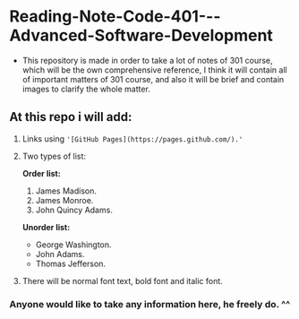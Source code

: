 # Reading-Note-Code-401---Advanced-Software-Development
* This repository is made in order to take a lot of notes of 301 course, which will be the own comprehensive reference, I think it will contain all of important matters of 301 course, and also it will be brief and contain images to clarify the whole matter.
## At this repo i will add:
1. Links using ``'[GitHub Pages](https://pages.github.com/).'``
2. Two types of list:

   **Order list:**
    1. James Madison.
    2. James Monroe.
    3. John Quincy Adams.

   **Unorder list:**
    - George Washington.
    - John Adams.
    - Thomas Jefferson.

3. There will be normal font text, bold font and italic font.

### Anyone would like to take any information here, he freely do. ^^